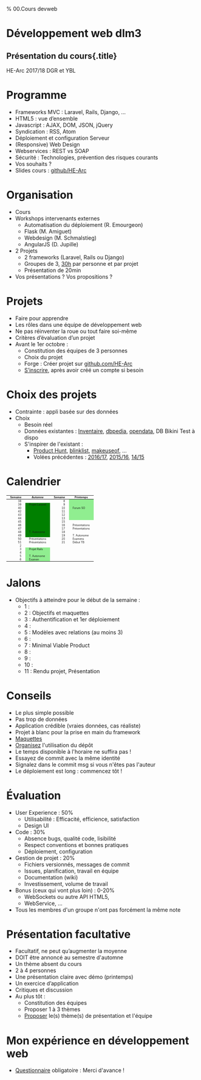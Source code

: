 % 00.Cours devweb

# Développement web dlm3

## Présentation du cours{.title}

<footer>HE-Arc 2017/18 DGR et YBL</footer>

# Programme

* Frameworks MVC : Laravel, Rails, Django, …
* HTML5 : vue d’ensemble
* Javascript : AJAX, DOM, JSON, jQuery
* Syndication : RSS, Atom
* Déploiement et configuration Serveur
* (Responsive) Web Design
* Webservices : REST vs SOAP
* Sécurité : Technologies, prévention des risques courants
* <span class="yel-bg">Vos souhaits ?</span>
* Slides cours : [github/HE-Arc](https://github.com/HE-Arc/slides-devweb/tree/master/src)

# Organisation

* Cours
* Workshops intervenants externes
    * Automatisation du déploiement (R. Emourgeon)
    * Flask (M. Amiguet)
    * Webdesign (M. Schmalstieg)
    * AngularJS (D. Jupille)
* 2 Projets
    * 2 frameworks (Laravel, Rails ou Django)
    * Groupes de 3, [30h][docx] par personne et par projet
    * Présentation de 20min
* Vos présentations ? <span class="yel-bg">Vos propositions ?</span>

# Projets

* Faire pour apprendre
* Les rôles dans une équipe de développement web
* Ne pas réinventer la roue ou tout faire soi-même
* Critères d’évaluation d’un projet
* Avant le 1er octobre :
    * Constitution des équipes de 3 personnes
    * Choix du projet
    * Forge : Créer projet sur [github.com/HE-Arc](https://github.com/HE-Arc/)
    * [S’inscrire][wiki], après avoir créé un compte si besoin

# Choix des projets

* Contrainte : appli basée sur des données
* Choix
    * Besoin réel
    * Données existantes : [Inventaire](https://inventory.ing.he-arc.ch/),
      [dbpedia](http://wiki.dbpedia.org/),
      [opendata](https://opendata.swiss/fr/),
	  DB Bikini Test à dispo
    * S'inspirer de l'existant :
        - [Product Hunt](https://www.producthunt.com/topics/web-app),
          [blinklist](http://blinklist.com/reviews),
          [makeuseof](http://www.makeuseof.com/tag/best-websites-internet/), …
        - Volées précédentes : [2016/17](https://github.com/orgs/HE-Arc/teams/webapp-1617/repositories), [2015/16](https://projets-labinfo.he-arc.ch/projects/webdev/wiki/Wiki#Projets-2015-2016),
          [14/15](https://forge.ing.he-arc.ch/projects/1415-dw/wiki/Wiki)

# Calendrier

|Semaine|Automne|Semaine|Printemps|
|---:|---|---:|---|
|38||8||
|39|Projet Laravel|9||
|40||10|Forum SO|
|42||11||
|43||12||
|44||13||
|45||15||
|46||16|Présentations|
|47||17|Présentations|
|48|T. Autonome|18||
|49||19|T. Autonome|
|50|Présentations|20|Examens|
|51|Présentations|21|Début TB|
|2||||
|3|Projet Rails|||
|4||||
|5|T. Autonome|||
|6|Examen|||

# Jalons

* Objectifs à atteindre pour le début de la semaine :
    * 1 :
    * 2 : Objectifs et maquettes
    * 3 : Authentification et 1er déploiement
    * 4 :
    * 5 : Modèles avec relations (au moins 3)
    * 6 :
    * 7 : Minimal Viable Product
    * 8 :
    * 9 :
    * 10 :
    * 11 : Rendu projet, Présentation

# Conseils

* Le plus simple possible
* Pas trop de données
* Application crédible (vraies données, cas réaliste)
* Projet à blanc pour la prise en main du framework
* [Maquettes](https://brainhub.eu/blog/difference-between-wireframe-mockup-prototype/)
* [Organisez](http://drewfradette.ca/a-simpler-successful-git-branching-model/) l'utilisation du dépôt
* Le temps disponible à l'horaire ne suffira pas !
* Essayez de commit avec la même identité
* Signalez dans le commit msg si vous n'êtes pas l'auteur
* Le déploiement est long : commencez tôt !

# Évaluation

* User Experience : 50%
    * Utilisabilité : Efficacité, efficience, satisfaction
    * Design UI
* Code :  30%
    * Absence bugs, qualité code, lisibilité
    * Respect conventions et bonnes pratiques
    * Déploiement, configuration
* Gestion de projet : 20%
    * Fichiers versionnés, messages de commit
    * Issues, planification, travail en équipe
    * Documentation (wiki)
    * Investissement, volume de travail
* Bonus (ceux qui vont plus loin) : 0-20%
    * WebSockets ou autre API HTML5,
    * WebService, …
* Tous les membres d'un groupe n'ont pas forcément la même note

# Présentation facultative

* Facultatif, ne peut qu’augmenter la moyenne
* DOIT être annoncé au semestre d'automne
* Un thème absent du cours
* 2 à 4 personnes
* Une présentation claire avec démo (printemps)
* Un exercice d’application
* Critiques et discussion
* Au plus tôt :
    * Constitution des équipes
    * Proposer 1 à 3 thèmes
    * [Proposer][form-pres] le(s) thème(s) de présentation et l'équipe

# Mon expérience en développement web

* [Questionnaire][form-survey] obligatoire : Merci d'avance !

<!-- Bibliographie -->
[docx]: https://www.he-arc.ch/sites/www.he-arc.ch/files/Reglements/04%20Formation%20de%20base/43%20Ing%C3%A9nierie/430.100%20Descriptifs%20de%20modules%20Informatique/RS430.100.17.3255%20Technologies%20d'interaction.pdf
[form-pres]: https://docs.google.com/spreadsheet/viewform?formkey=dEVJRE1WVTVPelhFcE94TGF5N1c0cGc6MQ
[form-survey]: https://docs.google.com/spreadsheet/viewform?formkey=dDg5Znh5akRBV1hPbC1qYlVRV3BONFE6MQ
[wiki]: https://projets-labinfo.he-arc.ch/projects/webdev/wiki
[github]: https://github.com/orgs/HE-Arc

<!-- Hack -->
<style>

  table {
    font-size: 50%;
    margin: 0 auto;
  }

  th, td {
    padding: 0 10px;
  }

  table tbody tr:nth-child(n+2):nth-child(-n+11) td:nth-child(2)
  {
    background-color: green;
  }

  table tbody tr:nth-child(n+15) td:nth-child(2),
  table tbody tr:nth-child(-n+6) td:nth-child(4) {
    background-color: lightgreen;
  }

  section#jalons ul li,
  section#évaluation ul li {
    font-size: 70%;
  }
</style>
